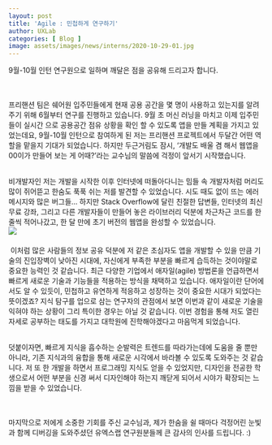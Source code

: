 ```yaml
---
layout: post
title: 'Agile : 민첩하게 연구하기'
author: UXLab
categories: [ Blog ]
image: assets/images/news/interns/2020-10-29-01.jpg
---
```

9월-10월 인턴 연구원으로 일하며 깨달은 점을 공유해 드리고자 합니다. <br><br><br>


프리핸션 팀은 쉐어원 입주민들에게 현재 공용 공간을 몇 명이 사용하고 있는지를 알려주기 위해 6월부터 연구를 진행하고 있습니다. 9월 초 머신 러닝을 마치고 이제 입주민들이 실시간 으로 공용공간 점유 상황을 확인 할 수 있도록 앱을 만들 계획을 가지고 있었는데요, 9월-10월 인턴으로 참여하게 된 저는 프리핸션 프로젝트에서 두달간 어떤 역할을 맡을지 기대가 되었습니다. 하지만 두근거림도 잠시, ‘개발도 배울 겸 해서 웹앱을 00이가 만들어 보는 게 어때?’라는 교수님의 말씀에 걱정이 앞서기 시작했습니다. <br><br>


비개발자인 저는 개발을 시작한 이후 인터넷에 떠돌아다니는 밈들 속 개발자처럼 머리도 많이 쥐어뜯고 한숨도 푹푹 쉬는 저를 발견할 수 있었습니다. 시도 때도 없이 뜨는 에러 메시지와 많은 버그들... 하지만 Stack Overflow에 달린 친절한 답변들, 인터넷의 최신 무료 강좌, 그리고 다른 개발자들이 만들어 놓은 라이브러리 덕분에 차근차근 코드를 한 줄씩 적어나갔고, 한 달 만에 초기 버전의 웹앱을 완성할 수 있었습니다.
<br>
​
<img src="{{site.baseurl}}/assets/images/news/interns/2020-10-29-01.jpg">
<br><br>
​
이처럼 많은 사람들의 정보 공유 덕분에 저 같은 초심자도 앱을 개발할 수 있을 만큼 기술의 진입장벽이 낮아진 시대에, 자신에게 부족한 부분을 빠르게 습득하는 것이야말로 중요한 능력인 것 같습니다. 최근 다양한 기업에서 애자일(agile) 방법론을 언급하면서 빠르게 새로운 기술과 기능들을 적용하는 방식을 채택하고 있습니다. 애자일이란 단어에서도 알 수 있듯이, 민첩하고 유연하게 적응하고 성장하는 것이 중요한 시대가 되었다는 뜻이겠죠? 지식 탐구를 업으로 삼는 연구자의 관점에서 보면 이번과 같이 새로운 기술을 익혀야 하는 상황이 그리 특이한 경우는 아닐 것 같습니다. 이번 경험을 통해 저도 열린 자세로 공부하는 태도를 가지고 대학원에 진학해야겠다고 마음먹게 되었습니다.<br><br>

덧붙이자면, 빠르게 지식을 흡수하는 순발력은 트렌드를 따라가는데에 도움을 줄 뿐만 아니라, 기존 지식과의 융합을 통해 새로운 시각에서 바라볼 수 있도록 도와주는 것 같습니다. 저 또 한 개발을 하면서 프로그래밍 지식도 얻을 수 있었지만, 디자인을 전공한 학생으로서 어떤 부분을 신경 써서 디자인해야 하는지 깨닫게 되어서 시야가 확장되는 느낌을 받을 수 있었습니다. <br><br><br>

마지막으로 저에게 소중한 기회를 주신 교수님과, 제가 한숨을 쉴 때마다 걱정어린 눈빛과 함께 디버깅을 도와주셨던 유엑스랩 연구원분들께 큰 감사의 인사를 드립니다. :)


